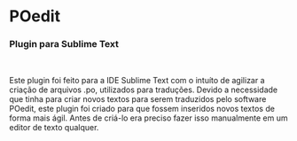 POedit
======

<h3>Plugin para Sublime Text</h3>
<br>

Este plugin foi feito para a IDE Sublime Text com o intuíto de agilizar a criação de arquivos .po, utilizados para traduções.
Devido a necessidade que tinha para criar novos textos para serem traduzidos pelo software POedit, este plugin foi criado para que fossem inseridos novos textos de forma mais ágil. Antes de criá-lo era preciso fazer isso manualmente em um editor de texto qualquer.

